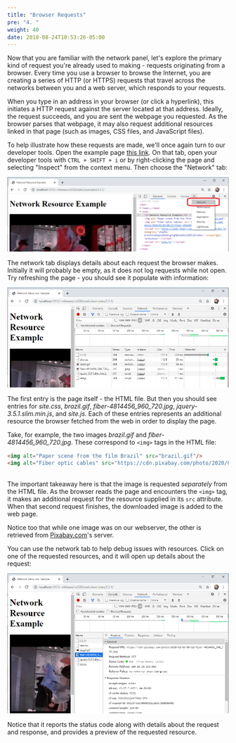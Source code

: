 ```yaml
---
title: "Browser Requests"
pre: "4. "
weight: 40
date: 2018-08-24T10:53:26-05:00
---
```


Now that you are familiar with the network panel, let's explore the primary kind of request you're already used to making - requests originating from a browser.  Every time you use a browser to browse the Internet, you are creating a series of HTTP (or HTTPS) requests that travel across the networks between you and a web server, which responds to your requests.

When you type in an address in your browser (or click a hyperlink), this initiates a HTTP request against the server located at that address. Ideally, the request succeeds, and you are sent the webpage you requested. As the browser parses that webpage, it may also request additional resources linked in that page (such as images, CSS files, and JavaScript files). 

To help illustrate how these requests are made, we'll once again turn to our developer tools.  Open the example page <a href='/examples/2.5.1/index.html' target='_blank'>this link</a>.  On that tab, open your developer tools with `CTRL + SHIFT + i` or by right-clicking the page and selecting "Inspect" from the context menu.  Then choose the "Network" tab:

![Selecting the network tab in the developer tools](/images/2.4.1.png)

The network tab displays details about each request the browser makes.  Initially it will probably be empty, as it does not log requests while not open.  Try refreshing the page - you should see it populate with information:

![The populated network tab](/images/2.4.2.png)

The first entry is the page itself - the HTML file.  But then you should see entries for _site.css_, _brazil.gif_, *fiber-4814456_960_720.jpg*, _jquery-3.5.1.slim.min.js_, and _site.js_.  Each of these entries represents an additional resource the browser fetched from the web in order to display the page.

Take, for example, the two images _brazil.gif_ and *fiber-4814456_960_720.jpg*.  These correspond to `<img>` tags in the HTML file:

```html
<img alt="Paper scene from the film Brazil" src="brazil.gif"/>
<img alt="Fiber optic cables" src="https://cdn.pixabay.com/photo/2020/02/03/00/12/fiber-4814456_960_720.jpg"/>
        
```

The important takeaway here is that the image is requested _separately_ from the HTML file.  As the browser reads the page and encounters the `<img>` tag, it makes an additional request for the resource supplied in its `src` attribute.  When that second request finishes, the downloaded image is added to the web page.

Notice too that while one image was on our webserver, the other is retrieved from [Pixabay.com](https://pixabay.com)'s server.  

You can use the network tab to help debug issues with resources.  Click on one of the requested resources, and it will open up details about the request:

![Request details in the Network Tab](/images/2.4.3.png)

Notice that it reports the status code along with details about the request and response, and provides a preview of the requested resource.